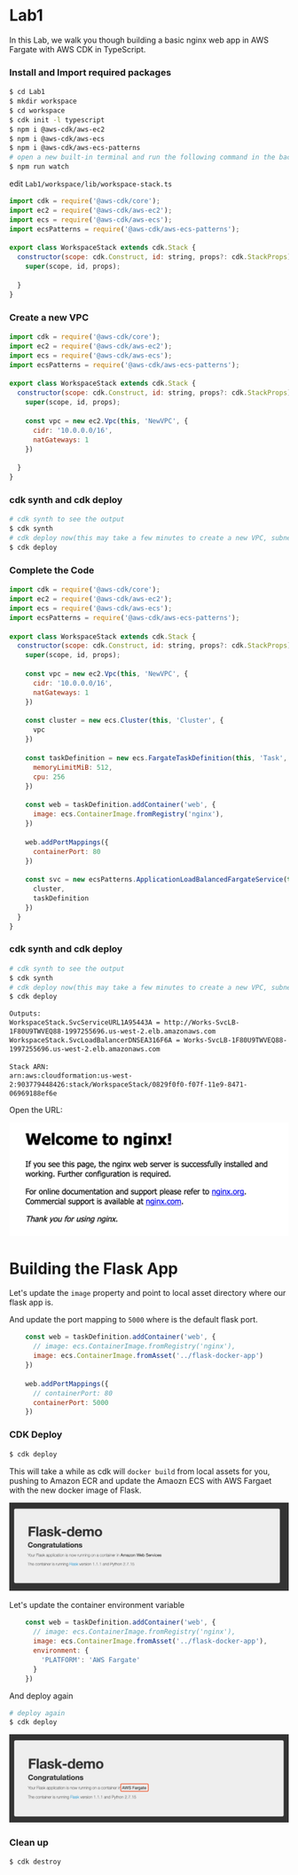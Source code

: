 # Lab1

In this Lab, we walk you though building a basic nginx web app in AWS Fargate with AWS CDK in TypeScript.



### Install and Import required packages

```bash
$ cd Lab1
$ mkdir workspace
$ cd workspace
$ cdk init -l typescript
$ npm i @aws-cdk/aws-ec2
$ npm i @aws-cdk/aws-ecs
$ npm i @aws-cdk/aws-ecs-patterns
# open a new built-in terminal and run the following command in the background
$ npm run watch
```



edit `Lab1/workspace/lib/workspace-stack.ts`

```js
import cdk = require('@aws-cdk/core');
import ec2 = require('@aws-cdk/aws-ec2');
import ecs = require('@aws-cdk/aws-ecs');
import ecsPatterns = require('@aws-cdk/aws-ecs-patterns');

export class WorkspaceStack extends cdk.Stack {
  constructor(scope: cdk.Construct, id: string, props?: cdk.StackProps) {
    super(scope, id, props);
    
  }
}
```

### Create a new VPC

```js
import cdk = require('@aws-cdk/core');
import ec2 = require('@aws-cdk/aws-ec2');
import ecs = require('@aws-cdk/aws-ecs');
import ecsPatterns = require('@aws-cdk/aws-ecs-patterns');

export class WorkspaceStack extends cdk.Stack {
  constructor(scope: cdk.Construct, id: string, props?: cdk.StackProps) {
    super(scope, id, props);

    const vpc = new ec2.Vpc(this, 'NewVPC', {
      cidr: '10.0.0.0/16',
      natGateways: 1
    })
    
  }
}

```



### cdk synth and cdk deploy

```bash
# cdk synth to see the output
$ cdk synth
# cdk deploy now(this may take a few minutes to create a new VPC, subnets and NAT Gateway)
$ cdk deploy
```



### Complete the Code

```js
import cdk = require('@aws-cdk/core');
import ec2 = require('@aws-cdk/aws-ec2');
import ecs = require('@aws-cdk/aws-ecs');
import ecsPatterns = require('@aws-cdk/aws-ecs-patterns');

export class WorkspaceStack extends cdk.Stack {
  constructor(scope: cdk.Construct, id: string, props?: cdk.StackProps) {
    super(scope, id, props);

    const vpc = new ec2.Vpc(this, 'NewVPC', {
      cidr: '10.0.0.0/16',
      natGateways: 1
    })

    const cluster = new ecs.Cluster(this, 'Cluster', {
      vpc
    })

    const taskDefinition = new ecs.FargateTaskDefinition(this, 'Task', {
      memoryLimitMiB: 512,
      cpu: 256
    })

    const web = taskDefinition.addContainer('web', {
      image: ecs.ContainerImage.fromRegistry('nginx'),
    })

    web.addPortMappings({
      containerPort: 80
    })

    const svc = new ecsPatterns.ApplicationLoadBalancedFargateService(this, 'Svc', {
      cluster,
      taskDefinition
    })
  }
}

```



### cdk synth and cdk deploy

```bash
# cdk synth to see the output
$ cdk synth
# cdk deploy now(this may take a few minutes to create a new VPC, subnets and NAT Gateway)
$ cdk deploy
```



```
Outputs:
WorkspaceStack.SvcServiceURL1A95443A = http://Works-SvcLB-1F80U9TWVEQ88-1997255696.us-west-2.elb.amazonaws.com
WorkspaceStack.SvcLoadBalancerDNSEA316F6A = Works-SvcLB-1F80U9TWVEQ88-1997255696.us-west-2.elb.amazonaws.com

Stack ARN:
arn:aws:cloudformation:us-west-2:903779448426:stack/WorkspaceStack/0829f0f0-f07f-11e9-8471-06969188ef6e
```



Open the URL:

![](images/01.png)



# Building the Flask App



Let's update the `image` property and point to local asset directory where our flask app is.

And update the port mapping to `5000` where is the default flask port.

```js
    const web = taskDefinition.addContainer('web', {
      // image: ecs.ContainerImage.fromRegistry('nginx'),
      image: ecs.ContainerImage.fromAsset('../flask-docker-app')
    })

    web.addPortMappings({
      // containerPort: 80
      containerPort: 5000
    })
```



### CDK Deploy

```bash
$ cdk deploy
```

This will take a while as cdk will `docker build` from local assets for you, pushing to Amazon ECR and update the Amaozn ECS with AWS Fargaet with the new docker image of Flask.

![](images/02.png)

Let's update the container environment variable

```js
    const web = taskDefinition.addContainer('web', {
      // image: ecs.ContainerImage.fromRegistry('nginx'),
      image: ecs.ContainerImage.fromAsset('../flask-docker-app'),
      environment: {
        'PLATFORM': 'AWS Fargate'
      }
    })
```



And deploy again

```bash
# deploy again
$ cdk deploy
```

![](images/03.png)



### Clean up

```bash
$ cdk destroy
```

